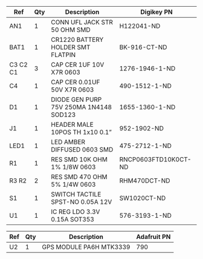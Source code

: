 |Ref|Qty|Description|Digikey PN|
|---|---|-----------|------|
|AN1|1|CONN UFL JACK STR 50 OHM SMD|H122041-ND|
|BAT1|1|CR1220 BATTERY HOLDER SMT FLATPIN|BK-916-CT-ND|
|C3 C2 C1|3|CAP CER 1UF 10V X7R 0603|1276-1946-1-ND|
|C4|1|CAP CER 0.01UF 50V X7R 0603|490-1512-1-ND|
|D1|1|DIODE GEN PURP 75V 250MA 1N4148 SOD123|1655-1360-1-ND|
|J1|1|HEADER MALE 10POS TH 1x10 0.1”|952-1902-ND|
|LED1|1|LED AMBER DIFFUSED 0603 SMD|475-2712-1-ND|
|R1|1|RES SMD 10K OHM 1% 1/8W 0603|RNCP0603FTD10K0CT-ND|
|R3 R2|2|RES SMD 470 OHM 5% 1/4W 0603|RHM470DCT-ND|
|S1|1|SWITCH TACTILE SPST-NO 0.05A 12V|SW1020CT-ND|
|U1|1|IC REG LDO 3.3V 0.15A SOT353|576-3193-1-ND|

|Ref|Qty|Description|Adafruit PN|
|---|---|-----------|------|
|U2|1|GPS MODULE PA6H MTK3339|790|



